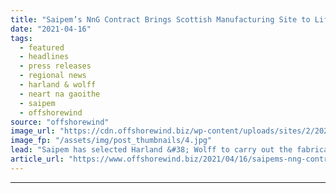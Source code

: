 ```yaml
---
title: "Saipem’s NnG Contract Brings Scottish Manufacturing Site to Life"
date: "2021-04-16"
tags: 
  - featured
  - headlines
  - press releases
  - regional news
  - harland & wolff
  - neart na gaoithe
  - saipem
  - offshorewind
source: "offshorewind"
image_url: "https://cdn.offshorewind.biz/wp-content/uploads/sites/2/2021/04/16085502/Screenshot_2.jpg"
image_fp: "/assets/img/post_thumbnails/4.jpg"
lead: "Saipem has selected Harland &#38; Wolff to carry out the fabrication and load-out of"
article_url: "https://www.offshorewind.biz/2021/04/16/saipems-nng-contract-brings-scottish-manufacturing-site-to-life/"
---
```


---
